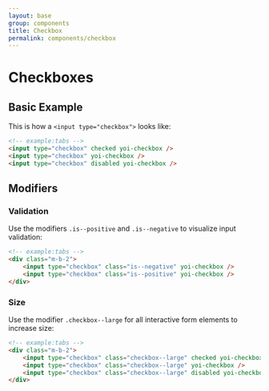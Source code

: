 ```yaml
---
layout: base
group: components
title: Checkbox
permalink: components/checkbox
---
```


# Checkboxes

## Basic Example

This is how a `<input type="checkbox">` looks like:

```html
<!-- example:tabs -->
<input type="checkbox" checked yoi-checkbox />
<input type="checkbox" yoi-checkbox />
<input type="checkbox" disabled yoi-checkbox />
```

## Modifiers

### Validation

Use the modifiers `.is--positive` and `.is--negative` to visualize input validation:

```html
<!-- example:tabs -->
<div class="m-b-2">
    <input type="checkbox" class="is--negative" yoi-checkbox />
    <input type="checkbox" class="is--positive" yoi-checkbox />
</div>
```

### Size

Use the modifier `.checkbox--large` for all interactive form elements to increase size:

```html
<!-- example:tabs -->
<div class="m-b-2">
    <input type="checkbox" class="checkbox--large" checked yoi-checkbox />
    <input type="checkbox" class="checkbox--large" yoi-checkbox />
    <input type="checkbox" class="checkbox--large" disabled yoi-checkbox />
</div>
```